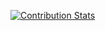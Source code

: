 [![Contribution Stats](https://github-contribution-stats.vercel.app/api/?username=Haleygo)](https://github.com/LordDashMe/github-contribution-stats/)
